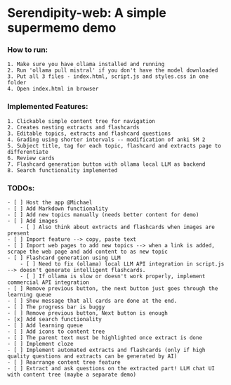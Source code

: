 # Serendipity-web: A simple supermemo demo

### How to run:
    1. Make sure you have ollama installed and running
    2. Run 'ollama pull mistral' if you don't have the model downloaded
    3. Put all 3 files - index.html, script.js and styles.css in one folder
    4. Open index.html in browser

### Implemented Features: 
    1. Clickable simple content tree for navigation
    2. Creates nesting extracts and flashcards
    3. Editable topics, extracts and flashcard questions
    4. Grading using shorter intervals -- modification of anki SM 2
    5. Subject title, tag for each topic, flashcard and extracts page to differentiate
    6. Review cards 
    7. Flashcard generation button with ollama local LLM as backend
    8. Search functionality implemented

### TODOs: 
    - [ ] Host the app @Michael
    - [ ] Add Markdown functionality
    - [ ] Add new topics manually (needs better content for demo)
    - [ ] Add images
        - [ ] Also think about extracts and flashcards when images are present
    - [ ] Import feature --> copy, paste text
    - [ ] Import web pages to add new topics --> when a link is added, scrape the web page and add content to as new topic
    - [ ] Flashcard generation using LLM
        - [ ] Need to fix (ollama) local LLM API integration in script.js --> doesn't generate intelligent flashcards.
        - [ ] If ollama is slow or doesn't work properly, implement commercial API integration
    - [ ] Remove previous button, the next button just goes through the learning queue
    - [ ] Show message that all cards are done at the end.
    - [ ] The progress bar is buggy
    - [ ] Remove previous button, Next button is enough
    - [x] Add search functionality
    - [ ] Add learning queue
    - [ ] Add icons to content tree
    - [ ] The parent text must be highlighted once extract is done
    - [ ] Implement cloze
    - [ ] Implement automated extracts and flashcards (only if high quality questions and extracts can be generated by AI)
    - [ ] Rearrange content tree feature
    - [ ] Extract and ask questions on the extracted part! LLM chat UI with content tree (maybe a separate demo)
    
